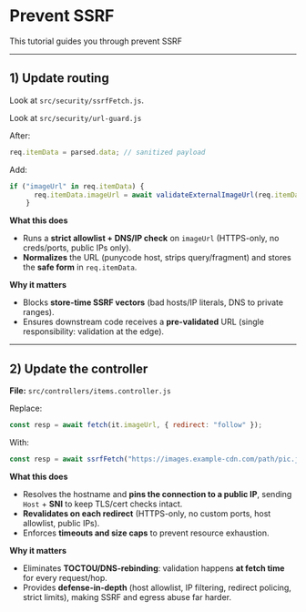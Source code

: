 # Prevent SSRF 

This tutorial guides you through prevent SSRF

---

## 1) Update routing 

Look at `src/security/ssrfFetch.js`.

Look at `src/security/url-guard.js` 


After:

```js
req.itemData = parsed.data; // sanitized payload

````
Add:

```js
if ("imageUrl" in req.itemData) {
      req.itemData.imageUrl = await validateExternalImageUrl(req.itemData.imageUrl);
    }

````

**What this does**

* Runs a **strict allowlist + DNS/IP check** on `imageUrl` (HTTPS-only, no creds/ports, public IPs only).
* **Normalizes** the URL (punycode host, strips query/fragment) and stores the **safe form** in `req.itemData`.

**Why it matters**

* Blocks **store-time SSRF vectors** (bad hosts/IP literals, DNS to private ranges).
* Ensures downstream code receives a **pre-validated** URL (single responsibility: validation at the edge).

---

## 2) Update the controller

**File:** `src/controllers/items.controller.js`

Replace:

```js
const resp = await fetch(it.imageUrl, { redirect: "follow" });
```

With:

```js
const resp = await ssrfFetch("https://images.example-cdn.com/path/pic.jpg", {
```

**What this does**

* Resolves the hostname and **pins the connection to a public IP**, sending `Host` + **SNI** to keep TLS/cert checks intact.
* **Revalidates on each redirect** (HTTPS-only, no custom ports, host allowlist, public IPs).
* Enforces **timeouts and size caps** to prevent resource exhaustion.

**Why it matters**

* Eliminates **TOCTOU/DNS-rebinding**: validation happens **at fetch time** for every request/hop.
* Provides **defense-in-depth** (host allowlist, IP filtering, redirect policing, strict limits), making SSRF and egress abuse far harder.





